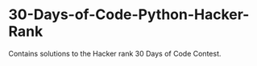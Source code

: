 # 30-Days-of-Code-Python-Hacker-Rank
Contains solutions to the Hacker rank 30 Days of Code Contest. 
